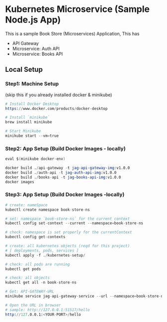 # Kubernetes Microservice (Sample Node.js App)

This is a sample Book Store (Microservices) Application, This has

- API Gateway
- Microservice: Auth API
- Microservice: Books API

## Local Setup

### Step1: Machine Setup

(skip this if you already installed docker & minikube)

```s
# Install Docker Desktop
https://www.docker.com/products/docker-desktop

# Install `minikube`
brew install minikube

# Start Minikube
minikube start --vm=true
```

### Step2: App Setup (Build Docker Images - locally)

```s
eval $(minikube docker-env)

docker build ./api-gateway -t jag-api-gateway-img:v1.0.0
docker build ./auth-api -t jag-auth-api-img:v1.0.0
docker build ./books-api -t jag-books-api-img:v1.0.0
docker images
```

### Step3: App Setup (Build Docker Images -locally)

```s
# create: nameSpace
kubectl create namespace book-store-ns

# set: namespace `book-store-ns` for the current context
kubectl config set-context --current --namespace=book-store-ns

# check: namespace is set properly for the currentContext
kubectl config get-contexts

# create: all kubernetes objects (reqd for this project)
# [ deployments, pods, services ]
kubectl apply -f ./kubernetes-setup/

# check: all pods are running
kubectl get pods

# check: all objects
kubectl get all -n book-store-ns

# Get: API-GATEWAY-URL
minikube service jag-api-gateway-service --url --namespace=book-store-ns

# Open the URL in browser
# sample: http://127.0.0.1:51517/hello
http://127.0.0.1:<YOUR-PORT>/hello

```
